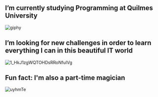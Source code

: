 

## I’m currently studying Programming at Quilmes University
 ![giphy](https://user-images.githubusercontent.com/118783310/219517608-87a1c98b-0f20-46ba-a849-c5a7a4f05672.gif)

 ## I’m looking for new challenges in order to learn everything I can in this beautiful IT world
![1_HkJ1zgWQTOHDsRRoNfuIVg](https://user-images.githubusercontent.com/118783310/219518081-03653c49-075b-42a5-8871-20685869211d.gif)

## Fun fact: I'm also a part-time magician

![uyhmTe](https://user-images.githubusercontent.com/118783310/219518410-668db3e0-93e8-47a4-837d-7e1cba880467.gif)



